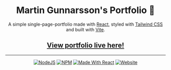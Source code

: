 <h1 align="center"> Martin Gunnarsson's Portfolio 📑</h1> 
<p align="center">A simple single-page-portfolio made with 
<a href="https://reactjs.org/">React</a>, 
styled with <a href="https://tailwindcss.com/">Tailwind CSS</a> 
and built with <a href="https://vitejs.dev/">Vite</a>.
</p>

<h2 align="center"><a href="https://mysteriet.github.io/martin-gunnarsson-portfolio/">View portfolio live here!</a></h2>

<hr>
<p align="center">
  <a href="https://nodejs.org/en/blog/release/v16.13.0/"><img alt="NodeJS" src="https://img.shields.io/badge/node-16.13.0-important?style=flat-square" /></a>
  <a href="https://www.npmjs.com/package/npm/v/8.1.4"><img alt="NPM" src="https://img.shields.io/badge/npm-8.1.4-blueviolet?style=flat-square" /></a>
  <a href="https://reactjs.org/"><img alt="Made With React" src="https://img.shields.io/badge/made%20with-react-61DAFB?style=flat-square" /></a> 
  <a href="http://badges.mit-license.org/"><img alt="Website" src="https://img.shields.io/badge/website-up-yellow?style=flat-square" /></a>

</p>
